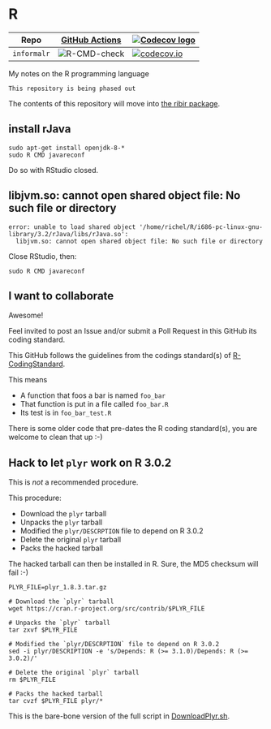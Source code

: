 # R

Repo       |[GitHub Actions](https://github.com/informalr/informalr/actions)                                     |[![Codecov logo](man/figures/Codecov.png)](https://www.codecov.io)
-----------|-----------------------------------------------------------------------------------------------------|-------------------------------------------------------------------------------------------------------------------------------------------------------
`informalr`|![R-CMD-check](https://github.com/informalr/informalr/workflows/R-CMD-check/badge.svg?branch=master) |[![codecov.io](https://codecov.io/github/informalr/informalr/coverage.svg?branch=master)](https://codecov.io/github/informalr/informalr/branch/master)

My notes on the R programming language

```
This repository is being phased out
```

The contents of this repository will move into [the ribir package](https://github.com/richelbilderbeek/ribir).

## install rJava

```
sudo apt-get install openjdk-8-*
sudo R CMD javareconf
```

Do so with RStudio closed.

## libjvm.so: cannot open shared object file: No such file or directory

```
error: unable to load shared object '/home/richel/R/i686-pc-linux-gnu-library/3.2/rJava/libs/rJava.so':
  libjvm.so: cannot open shared object file: No such file or directory
```

Close RStudio, then:

```
sudo R CMD javareconf
```


## I want to collaborate

Awesome!

Feel invited to post an Issue and/or submit a Poll Request in this GitHub its coding standard.

This GitHub follows the guidelines from the codings standard(s) of [R-CodingStandard](https://github.com/richelbilderbeek/R-CodingStandard).

This means 
 * A function that foos a bar is named `foo_bar`
 * That function is put in a file called `foo_bar.R`
 * Its test is in `foo_bar_test.R`

There is some older code that pre-dates the R coding standard(s), you are welcome to clean 
that up :-)

## Hack to let `plyr` work on R 3.0.2

This is _not_ a recommended procedure. 

This procedure:

 * Download the `plyr` tarball
 * Unpacks the `plyr` tarball
 * Modified the `plyr/DESCRPTION` file to depend on R 3.0.2
 * Delete the original `plyr` tarball
 * Packs the hacked tarball

The hacked tarball can then be installed in R. Sure, the MD5 checksum will fail :-)

```
PLYR_FILE=plyr_1.8.3.tar.gz

# Download the `plyr` tarball
wget https://cran.r-project.org/src/contrib/$PLYR_FILE

# Unpacks the `plyr` tarball
tar zxvf $PLYR_FILE

# Modified the `plyr/DESCRPTION` file to depend on R 3.0.2
sed -i plyr/DESCRIPTION -e 's/Depends: R (>= 3.1.0)/Depends: R (>= 3.0.2)/'

# Delete the original `plyr` tarball
rm $PLYR_FILE

# Packs the hacked tarball
tar cvzf $PLYR_FILE plyr/*
```

This is the bare-bone version of the full script in [DownloadPlyr.sh](DownloadPlyr.sh).
